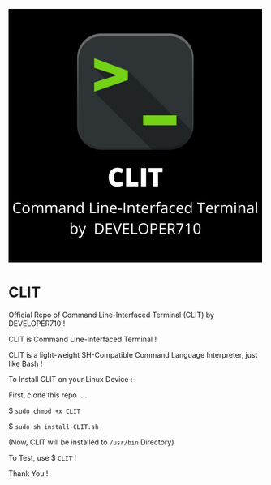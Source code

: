 ![Logo](/logo.png)

# CLIT

Official Repo of Command Line-Interfaced Terminal (CLIT) by DEVELOPER710 !

CLIT is Command Line-Interfaced Terminal !

CLIT is a light-weight SH-Compatible Command Language Interpreter, just like Bash !


To Install CLIT on your Linux Device :-

First, clone this repo ....

$ `sudo chmod +x CLIT`

$ `sudo sh install-CLIT.sh`

(Now, CLIT will be installed to `/usr/bin` Directory)


To Test, use  $ `CLIT` !

Thank You !
